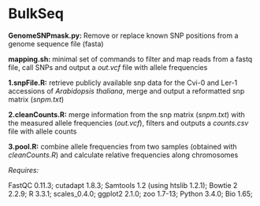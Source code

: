 # BulkSeq

<b>GenomeSNPmask.py: </b> Remove or replace known SNP positions from a genome sequence file (fasta)

<b>mapping.sh: </b> minimal set of commands to filter and map reads from a fastq file, call SNPs and output a <i>out.vcf</i> file with allele frequencies

<b>1.snpFile.R:</b> retrieve publicly available snp data for the Cvi-0 and Ler-1 accessions of <i>Arabidopsis thaliana</i>, merge and output a reformatted snp matrix (<i>snpm.txt</i>)

<b>2.cleanCounts.R:</b> merge information from the snp matrix (<i>snpm.txt</i>) with the measured allele frequencies (<i>out.vcf</i>), filters and outputs a <i>counts.csv</i> file with allele counts

<b>3.pool.R:</b> combine allele frequencies from two samples (obtained with <i>cleanCounts.R</i>) and calculate relative frequencies along chromosomes

<i>Requires:</i>

FastQC 0.11.3;
cutadapt 1.8.3;
Samtools 1.2 (using htslib 1.2.1);
Bowtie 2 2.2.9;
R 3.3.1;
scales_0.4.0;
ggplot2 2.1.0;
zoo 1.7-13;
Python 3.4.0;
Bio 1.65;
